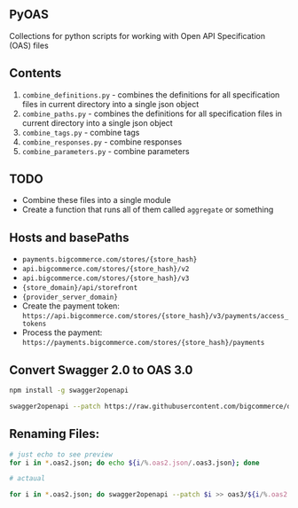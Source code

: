 ## PyOAS

Collections for python scripts for working with Open API Specification (OAS) files

## Contents
1. `combine_definitions.py` - combines the definitions for all specification files in current directory into a single json object
2. `combine_paths.py` - combines the definitions for all specification files in current directory into a single json object
3. `combine_tags.py` - combine tags
4. `combine_responses.py` - combine responses
5. `combine_parameters.py` - combine parameters

## TODO
* Combine these files into a single module
* Create a function that runs all of them called `aggregate` or something

## Hosts and basePaths

* `payments.bigcommerce.com/stores/{store_hash}`
* `api.bigcommerce.com/stores/{store_hash}/v2`
* `api.bigcommerce.com/stores/{store_hash}/v3`
* `{store_domain}/api/storefront`
* `{provider_server_domain}`
* Create the payment token: `https://api.bigcommerce.com/stores/{store_hash}/v3/payments/access_tokens`
* Process the payment:  `https://payments.bigcommerce.com/stores/{store_hash}/payments`

## Convert Swagger 2.0 to OAS 3.0

```bash
npm install -g swagger2openapi

swagger2openapi --patch https://raw.githubusercontent.com/bigcommerce/dev-docs/master/reference/json/BigCommerce_Orders_API.oas2.json
```

## Renaming Files:

```bash
# just echo to see preview
for i in *.oas2.json; do echo ${i/%.oas2.json/.oas3.json}; done

# actaual

for i in *.oas2.json; do swagger2openapi --patch $i >> oas3/${i/%.oas2.json/.oas3.json}; done
```